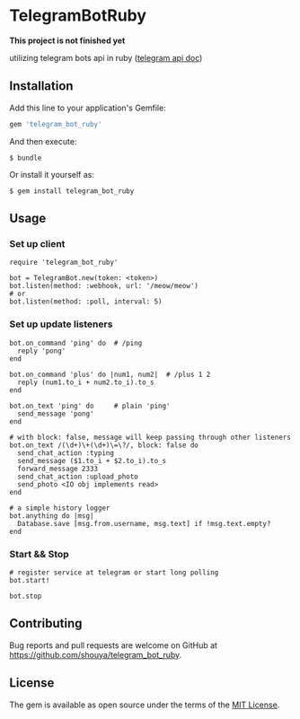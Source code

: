 # TelegramBotRuby

**This project is not finished yet**


utilizing telegram bots api in ruby
([telegram api doc](https://core.telegram.org/bots/api))


## Installation

Add this line to your application's Gemfile:

```ruby
gem 'telegram_bot_ruby'
```

And then execute:

    $ bundle

Or install it yourself as:

    $ gem install telegram_bot_ruby

## Usage

### Set up client

    require 'telegram_bot_ruby'

    bot = TelegramBot.new(token: <token>)
    bot.listen(method: :webhook, url: '/meow/meow')
    # or
    bot.listen(method: :poll, interval: 5)

### Set up update listeners

    bot.on_command 'ping' do  # /ping
      reply 'pong'
    end

    bot.on_command 'plus' do |num1, num2|  # /plus 1 2
      reply (num1.to_i + num2.to_i).to_s
    end

    bot.on_text 'ping' do     # plain 'ping'
      send_message 'pong'
    end

    # with block: false, message will keep passing through other listeners
    bot.on_text /(\d+)\+(\d+)\=\?/, block: false do
      send_chat_action :typing
      send_message ($1.to_i + $2.to_i).to_s
      forward_message 2333
      send_chat_action :upload_photo
      send_photo <IO obj implements read>
    end

    # a simple history logger
    bot.anything do |msg|
      Database.save [msg.from.username, msg.text] if !msg.text.empty?
    end

### Start && Stop

    # register service at telegram or start long polling
    bot.start!

    bot.stop

## Contributing

Bug reports and pull requests are welcome on GitHub at https://github.com/shouya/telegram_bot_ruby.


## License

The gem is available as open source under the terms of the [MIT License](http://opensource.org/licenses/MIT).
